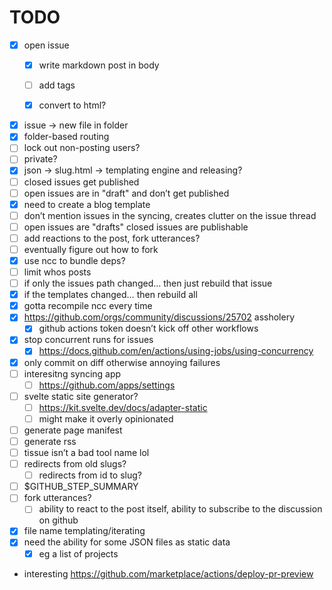 # TODO
- [X] open issue
    - [X] write markdown post in body
    - [ ] add tags
    - [X] convert to html?



- [X] issue -> new file in folder
- [X] folder-based routing
- [ ] lock out non-posting users?
- [ ] private?
- [X] json -> slug.html -> templating engine and releasing?
- [ ] closed issues get published
- [ ] open issues are in "draft" and don’t get published
- [X] need to create a blog template
- [ ] don’t mention issues in the syncing, creates clutter on the issue thread
- [ ] open issues are "drafts" closed issues are publishable
- [ ] add reactions to the post, fork utterances?
- [ ] eventually figure out how to fork
- [X] use ncc to bundle deps?
- [ ] limit whos posts
- [ ] if only the issues path changed… then just rebuild that issue
- [X] if the templates changed… then rebuild all
- [X] gotta recompile ncc every time
- [X] https://github.com/orgs/community/discussions/25702 assholery
    - [X] github actions token doesn’t kick off other workflows
- [X] stop concurrent runs for issues
    - [X] https://docs.github.com/en/actions/using-jobs/using-concurrency
- [X] only commit on diff otherwise annoying failures
- [ ] interesitng syncing app
    - [ ] https://github.com/apps/settings
- [ ] svelte static site generator?
    - [ ] https://kit.svelte.dev/docs/adapter-static
    - [ ] might make it overly opinionated
- [ ] generate page manifest
- [ ] generate rss
- [ ] tissue isn’t a bad tool name lol
- [ ] redirects from old slugs?
    - [ ] redirects from id to slug?
- [ ] $GITHUB_STEP_SUMMARY
- [ ] fork utterances?
    - [ ] ability to react to the post itself, ability to subscribe to the discussion on github
- [X] file name templating/iterating
- [X] need the ability for some JSON files as static data
    - [X] eg a list of projects
- interesting https://github.com/marketplace/actions/deploy-pr-preview
